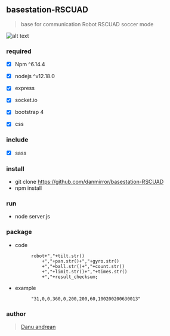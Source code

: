 ## basestation-RSCUAD
> base for communication Robot RSCUAD soccer mode

![alt text](https://github.com/danmirror/basestation-RSCUAD/style/asset/ss.png)

### required
- [x] Npm ^6.14.4
- [x] nodejs ^v12.18.0
- [x] express
- [x] socket.io
- [x] bootstrap 4
- [x] css


### include
- [x] sass

### install 
- git clone https://github.com/danmirror/basestation-RSCUAD
- npm install

### run
- node server.js


### package
- code 
        
            robot+","+tilt.str()
				+","+pan.str()+","+gyro.str()
				+","+ball.str()+","+count.str()
				+","+limit.str()+","+times.str()
				+","+result_checksum;

- example
        
            "31,0,0,360,0,200,200,60,100200200630013"


### author
> <a href="https://me-danuandrean.github.io/">Danu andrean</a>
